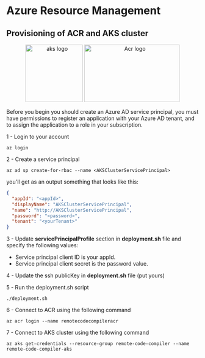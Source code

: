 # Azure Resource Management

## Provisioning of ACR and AKS cluster

<p align="center">
<img height="150px" width="150px" src="https://www.turbonomic.com/wp-content/uploads/2020/11/Azure-Kubernetes.png" alt="aks logo" />
<img height="150px" width="250px" src ="https://sysadminas.eu/assets/images/post16/ACR.png" alt="Acr logo" />
</p>


<p>Before you begin you should create an Azure AD service principal, you must have permissions to register an application with your Azure AD tenant, and to assign the application to a role in your subscription.</p>

<P>
1 - Login to your account

```shell
az login
```

2 - Create a service principal

```shell
az ad sp create-for-rbac --name <AKSClusterServicePrincipal>
```

you'll get as an output something that looks like this:
```json
{
  "appId": "<appId>",
  "displayName": "AKSClusterServicePrincipal",
  "name": "http://AKSClusterServicePrincipal",
  "password": "<password>",
  "tenant": "<yourTenant>"
}
```

3 - Update **servicePrincipalProfile** section in **deployment.sh** file and specify the following values:
* Service principal client ID is your appId.
* Service principal client secret is the password value.
</P>

4 - Update the ssh publicKey in **deployment.sh** file (put yours)

5 - Run the deployment.sh script

```shell
./deployment.sh
```

6 - Connect to ACR using the following command

```shell
az acr login --name remotecodecompileracr
```

7 - Connect to AKS cluster using the following command

```shell
az aks get-credentials --resource-group remote-code-compiler --name remote-code-compiler-aks
```

